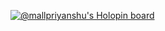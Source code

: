 [![@mallpriyanshu's Holopin board](https://holopin.me/mallpriyanshu)](https://holopin.io/@mallpriyanshu)
